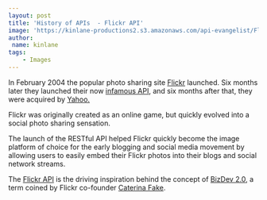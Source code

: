 ```yaml
---
layout: post
title: 'History of APIs  - Flickr API'
image: 'https://kinlane-productions2.s3.amazonaws.com/api-evangelist/Flickr-Code-Screenshot.PNG'
author:
 name: kinlane
tags:
    - Images
---
```

In February 2004 the popular photo sharing site [Flickr](http://www.flickr.com) launched. Six months later they launched their now [infamous API](http://www.flickr.com/services/api/), and six months after that, they were acquired by [Yahoo.](http://www.yahoo.com "Yahoo!")

Flickr was originally created as an online game, but quickly evolved into a social photo sharing sensation.

The launch of the RESTful API helped Flickr quickly become the image platform of choice for the early blogging and social media movement by allowing users to easily embed their Flickr photos into their blogs and social network streams.

The [Flickr API](http://www.flickr.com/services/api/) is the driving inspiration behind the concept of [BizDev 2.0](http://blog.apievangelist.com/2010/10/07/biz-dev-2-0/), a term coined by Flickr co-founder [Caterina Fake](http://caterina.net/).